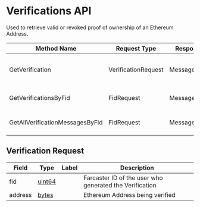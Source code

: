 # Verifications API

Used to retrieve valid or revoked proof of ownership of an Ethereum Address.

| Method Name                     | Request Type        | Response Type    | Description                                       |
|---------------------------------|---------------------|------------------|---------------------------------------------------|
| GetVerification                 | VerificationRequest | Message          | Returns a VerificationAdd for an Ethereum Address |
| GetVerificationsByFid           | FidRequest          | MessagesResponse | Returns all VerificationAdds made by an Fid       |
| GetAllVerificationMessagesByFid | FidRequest          | MessagesResponse | Returns all Verifications made by an Fid          |

## Verification Request

| Field   | Type        | Label | Description                                             |
|---------|-------------|-------|---------------------------------------------------------|
| fid     | [uint64](#) |       | Farcaster ID of the user who generated the Verification |
| address | [bytes](#)  |       | Ethereum Address being verified                         |
